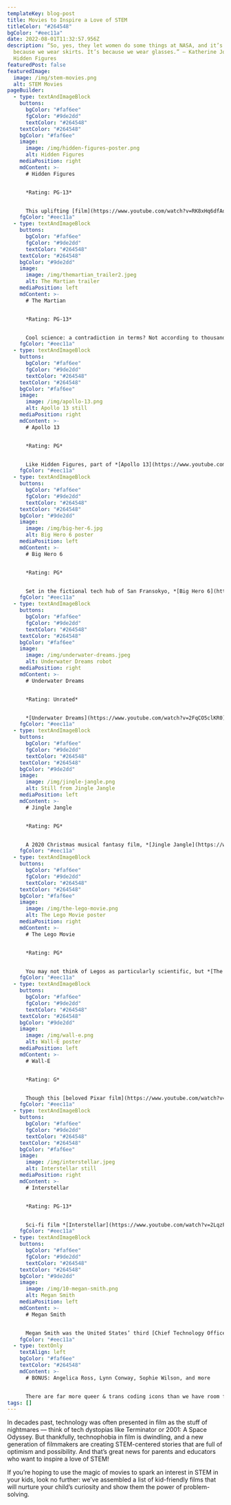```yaml
---
templateKey: blog-post
title: Movies to Inspire a Love of STEM
titleColor: "#264548"
bgColor: "#eec11a"
date: 2022-08-01T11:32:57.956Z
description: “So, yes, they let women do some things at NASA, and it’s not
  because we wear skirts. It’s because we wear glasses.” – Katherine Johnson,
  Hidden Figures
featuredPost: false
featuredImage:
  image: /img/stem-movies.png
  alt: STEM Movies
pageBuilder:
  - type: textAndImageBlock
    buttons:
      bgColor: "#faf6ee"
      fgColor: "#9de2dd"
      textColor: "#264548"
    textColor: "#264548"
    bgColor: "#faf6ee"
    image:
      image: /img/hidden-figures-poster.png
      alt: Hidden Figures
    mediaPosition: right
    mdContent: >-
      # Hidden Figures


      *Rating: PG-13*


      This uplifting [film](https://www.youtube.com/watch?v=RK8xHq6dfAo) tells the untold story of three [African-American women at NASA](https://www.nasa.gov/content/katherine-johnson-biography) who were instrumental in America's space missions in the 50s and 60s. Not only does this film present a number of scientific principles in an approachable way, it’s also bound to be especially inspiring for girls and children of color. This movie’s three Black protagonists — played by Taraji P. Henderson, Octavia Butler, and Janelle Monae — model academic excellence, confidence, and a passion for STEM, and they show how unity of vision and a commitment to scientific problem-solving can help to overcome all kinds of systemic challenges.
    fgColor: "#eec11a"
  - type: textAndImageBlock
    buttons:
      bgColor: "#faf6ee"
      fgColor: "#9de2dd"
      textColor: "#264548"
    textColor: "#264548"
    bgColor: "#9de2dd"
    image:
      image: /img/themartian_trailer2.jpeg
      alt: The Martian trailer
    mediaPosition: left
    mdContent: >-
      # The Martian


      *Rating: PG-13*


      Cool science: a contradiction in terms? Not according to thousands of moviegoers who have been mesmerized by *[The Martian](https://www.youtube.com/watch?v=ej3ioOneTy8)*, in which an astronaut (played by Matt Damon) uses his science and math skills to survive being marooned on Mars. To generate water for growing crops, he burns hydrogen in the presence of oxygen. To power up the vehicle he needs to drive to the rescue site, he attaches leftover solar panels and battery packs to his rover. Math helps him determine the battery life he’ll need to reach the rescue site, and computer skills enable him to retool an old Mars lander to communicate with Earth. Your kids will love this space thriller, in which real STEM principles and science fiction collide.
    fgColor: "#eec11a"
  - type: textAndImageBlock
    buttons:
      bgColor: "#faf6ee"
      fgColor: "#9de2dd"
      textColor: "#264548"
    textColor: "#264548"
    bgColor: "#faf6ee"
    image:
      image: /img/apollo-13.png
      alt: Apollo 13 still
    mediaPosition: right
    mdContent: >-
      # Apollo 13


      *Rating: PG*


      Like Hidden Figures, part of *[Apollo 13](https://www.youtube.com/watch?v=KtEIMC58sZo)*’s power to inspire lies in its [basis in real events](https://en.wikipedia.org/wiki/Apollo_13). *Apollo 13*, starring Tom Hanks, is a family movie focusing on the lives of the astronauts on board the landmark American expedition to the moon. When numerous technical problems threaten the astronauts’ survival and the success of the mission, the brave protagonists must devise ingenious DIY solutions to land safely back on Earth. This film emphasizes the role of visionary leadership, clear communication, superior teamwork, and unrelenting courage in STEM.
    fgColor: "#eec11a"
  - type: textAndImageBlock
    buttons:
      bgColor: "#faf6ee"
      fgColor: "#9de2dd"
      textColor: "#264548"
    textColor: "#264548"
    bgColor: "#9de2dd"
    image:
      image: /img/big-her-6.jpg
      alt: Big Hero 6 poster
    mediaPosition: left
    mdContent: >-
      # Big Hero 6


      *Rating: PG*


      Set in the fictional tech hub of San Fransokyo, *[Big Hero 6](https://www.youtube.com/watch?v=z3biFxZIJOQ)* follows the lives of brainy teens who use their ingenious inventions to become self-made superheroes. The 14 year old protagonist Hiro is a tech geek who participates in robotics projects at school and puts his brain to work in positive, practical ways. And though Big Hero 6 focuses on a group of science geeks using chemistry and engineering to battle the forces of evil, it’s also about family, loss, and the power of kindness.
    fgColor: "#eec11a"
  - type: textAndImageBlock
    buttons:
      bgColor: "#faf6ee"
      fgColor: "#9de2dd"
      textColor: "#264548"
    textColor: "#264548"
    bgColor: "#faf6ee"
    image:
      image: /img/underwater-dreams.jpeg
      alt: Underwater Dreams robot
    mediaPosition: right
    mdContent: >-
      # Underwater Dreams


      *Rating: Unrated*


      *[Underwater Dreams](https://www.youtube.com/watch?v=2FqCO5clKR0)* is a heartwarming documentary taking American classrooms by storm. It follows the sons of undocumented Mexican immigrants as they learn to build an underwater robot using parts from Home Depot — and take on engineering powerhouse MIT in a national competition. It’s an underdog story, a rousing high school competition film, and an insightful human interest story that shines a light on the underground Americans who deserve recognition.
    fgColor: "#eec11a"
  - type: textAndImageBlock
    buttons:
      bgColor: "#faf6ee"
      fgColor: "#9de2dd"
      textColor: "#264548"
    textColor: "#264548"
    bgColor: "#9de2dd"
    image:
      image: /img/jingle-jangle.png
      alt: Still from Jingle Jangle
    mediaPosition: left
    mdContent: >-
      # Jingle Jangle


      *Rating: PG*


      A 2020 Christmas musical fantasy film, *[Jingle Jangle](https://www.youtube.com/watch?v=aYPUYVgwLWY)*, which stars acting and comedy powerhouses like Forest Whitaker, Keegan Michael Key, and Phylicia Rashad, focuses on genius inventor Jeronicus Jangle and his passionate, whip-smart granddaughter Journey, who is also a budding inventor. This film brings STEM to the forefront through imaginative mathematical dream sequences, richly composed numbers about the self-affirming power of invention, and an adorable robot called the Buddy 3000.
    fgColor: "#eec11a"
  - type: textAndImageBlock
    buttons:
      bgColor: "#faf6ee"
      fgColor: "#9de2dd"
      textColor: "#264548"
    textColor: "#264548"
    bgColor: "#faf6ee"
    image:
      image: /img/the-lego-movie.png
      alt: The Lego Movie poster
    mediaPosition: right
    mdContent: >-
      # The Lego Movie


      *Rating: PG*


      You may not think of Legos as particularly scientific, but *[The Lego Movie](https://www.youtube.com/watch?v=fZ_JOBCLF-I)* speaks directly to the builder in every one of us. It’s an action-comedy featuring the voices of celebrated actors like Chris Pratt, Elizabeth Banks, and Will Farrell that showcases how creative engineering solutions and teamwork can solve even the most hilariously complex problems.
    fgColor: "#eec11a"
  - type: textAndImageBlock
    buttons:
      bgColor: "#faf6ee"
      fgColor: "#9de2dd"
      textColor: "#264548"
    textColor: "#264548"
    bgColor: "#9de2dd"
    image:
      image: /img/wall-e.png
      alt: Wall-E poster
    mediaPosition: left
    mdContent: >-
      # Wall-E


      *Rating: G*


      Though this [beloved Pixar film](https://www.youtube.com/watch?v=CZ1CATNbXg0) makes a point of spotlighting the dangerous effects of industrialization at all costs, it also shows the positive power of technology through its protagonist, a big-hearted and curious robot named Wall-E. As Wall-E dutifully organizes trash, cares for his pet cockroach, re-watches old musicals, falls in love with a combat robot, and travels across the galaxy, kids will learn that they can use tech to nurture the planet and care for each other.
    fgColor: "#eec11a"
  - type: textAndImageBlock
    buttons:
      bgColor: "#faf6ee"
      fgColor: "#9de2dd"
      textColor: "#264548"
    textColor: "#264548"
    bgColor: "#faf6ee"
    image:
      image: /img/interstellar.jpeg
      alt: Interstellar still
    mediaPosition: right
    mdContent: >-
      # Interstellar


      *Rating: PG-13*


      Sci-fi film *[Interstellar](https://www.youtube.com/watch?v=2LqzF5WauAw)* has been lauded by scientists and teachers alike for its ability to imaginatively and accurately portray complex and fascinating scientific phenomena and concepts, including black holes, gravity, wormholes, a fifth dimension, and special relativity. Set in a future in which Earth is rapidly becoming uninhabitable, the story follows former NASA pilot Cooper (played by Matthew McConaughey) and a team of researchers as they travel across the galaxy to investigate a new home for mankind. Director Christopher Nolan said, “We hoped that by dramatizing science and making it something that could be entertaining for kids we might inspire some of the astronauts of tomorrow – that would be the ultimate goal of the project.”
    fgColor: "#eec11a"
  - type: textAndImageBlock
    buttons:
      bgColor: "#faf6ee"
      fgColor: "#9de2dd"
      textColor: "#264548"
    textColor: "#264548"
    bgColor: "#9de2dd"
    image:
      image: /img/10-megan-smith.png
      alt: Megan Smith
    mediaPosition: left
    mdContent: >-
      # Megan Smith


      Megan Smith was the United States’ third [Chief Technology Officer](https://obamawhitehouse.archives.gov/administration/eop/ostp/about/leadershipstaff/smith) during the Obama administration, helping the President and his teams harness the power of data and technology on behalf of the nation. After graduating from MIT, Smith served as CEO of [PlanetOut](https://en.wikipedia.org/wiki/PlanetOut_Inc.), a leading LGBT online community in the early days of the web. She then served as a Vice President at Google, first leading New Business Development and later serving as a VP in the leadership team at Google\[x] -— where she co-created the company’s “SolveForX” innovation community project as well as its “WomenTechmakers” tech-diversity initiative. During her tenure she led the company’s acquisitions of major platforms such as Google Earth, Google Maps, and Picasa.Currently, Smith is the CEO for [shift7](https://www.shift7digital.com/), a company striving to innovate tech-based solutions for systemic economic, social, and environmental problems.
    fgColor: "#eec11a"
  - type: textOnly
    textAlign: left
    bgColor: "#faf6ee"
    textColor: "#264548"
    mdContent: >-
      # BONUS: Angelica Ross, Lynn Conway, Sophie Wilson, and more


      There are far more queer & trans coding icons than we have room for in this single blog post; if you’re eager to learn more, check out our [Trans Day of Visibility blog](https://www.thecodingspace.com/blog/2022-03-01-six-trans-programmers-who-shattered-the-lavender-ceiling/), in which we talk about game-changing trans computer programmers like Angelica Ross, Lynn Conway, Sophie Wilson, and more.
tags: []
---
```

In decades past, technology was often presented in film as the stuff of nightmares — think of tech dystopias like Terminator or 2001: A Space Odyssey. But thankfully, technophobia in film is dwindling, and a new generation of filmmakers are creating STEM-centered stories that are full of optimism and possibility. And that’s great news for parents and educators who want to inspire a love of STEM!

If you’re hoping to use the magic of movies to spark an interest in STEM in your kids, look no further: we’ve assembled a list of kid-friendly films that will nurture your child’s curiosity and show them the power of problem-solving.